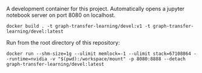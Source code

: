 
A development container for this project. Automatically opens a jupyter notebook server on port 8080 on localhost.


```
docker build . -t graph-transfer-learning/devel:v1 -t graph-transfer-learning/devel:latest
```

Run from the root directory of this repository:

```
docker run --shm-size=1g --ulimit memlock=-1 --ulimit stack=67108864 --runtime=nvidia -v "$(pwd):/workspace/mount" -p 8080:8888 --detach graph-transfer-learning/devel:latest
```
